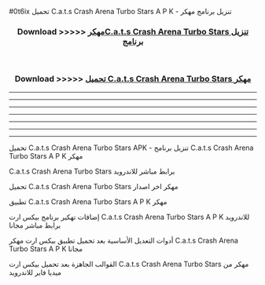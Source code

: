 #0t6ix تحميل C.a.t.s Crash Arena Turbo Stars  A P K - تنزيل برنامج مهكر



<div align="center">
<h3>Download >>>>> <a href="https://runaway1.web.app/?sq=C.a.t.s Crash Arena Turbo Stars ">مهكرC.a.t.s Crash Arena Turbo Stars  تنزيل برنامج</a></h3><br>

<h3>Download >>>>> <a href="https://runaway1.web.app/?sq=C.a.t.s Crash Arena Turbo Stars ">تحميل C.a.t.s Crash Arena Turbo Stars  مهكر</a></h3>
</div>


----------------------------------------------------------

----------------------------------------------------------

----------------------------------------------------------

----------------------------------------------------------

----------------------------------------------------------

----------------------------------------------------------

----------------------------------------------------------

تحميل C.a.t.s Crash Arena Turbo Stars  APK - تنزيل برنامج C.a.t.s Crash Arena Turbo Stars  A P K مهكر

C.a.t.s Crash Arena Turbo Stars  برابط مباشر للاندرويد

تحميل C.a.t.s Crash Arena Turbo Stars  مهكر اخر اصدار

تطبيق C.a.t.s Crash Arena Turbo Stars  A P K مهكر

إضافات تهكير برنامج بيكس ارت C.a.t.s Crash Arena Turbo Stars  A P K للاندرويد برابط مباشر مجانا

أدوات التعديل الأساسية بعد تحميل تطبيق بيكس ارت مهكر C.a.t.s Crash Arena Turbo Stars  A P K مجانا

القوالب الجاهزة بعد تحميل بيكس ارت C.a.t.s Crash Arena Turbo Stars  مهكر من ميديا فاير للاندرويد


